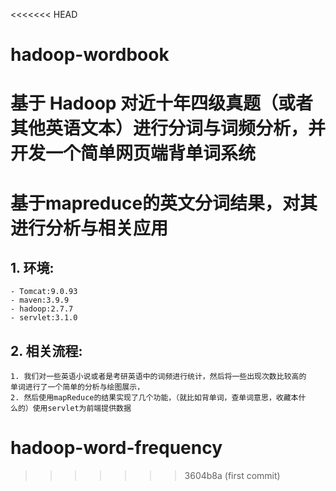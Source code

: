 <<<<<<< HEAD
# hadoop-wordbook
 基于 Hadoop 对近十年四级真题（或者其他英语文本）进行分词与词频分析，并开发一个简单网页端背单词系统
=======
# 基于mapreduce的英文分词结果，对其进行分析与相关应用
## 1. 环境:
    - Tomcat:9.0.93
    - maven:3.9.9
    - hadoop:2.7.7
    - servlet:3.1.0
## 2. 相关流程:
    1. 我们对一些英语小说或者是考研英语中的词频进行统计，然后将一些出现次数比较高的
    单词进行了一个简单的分析与绘图展示，
    2. 然后使用mapReduce的结果实现了几个功能，（就比如背单词，查单词意思，收藏本什
    么的）使用servlet为前端提供数据

# hadoop-word-frequency
>>>>>>> 3604b8a (first commit)
